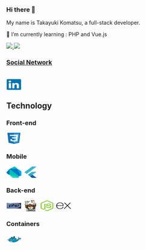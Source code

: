 ### Hi there 👋

My name is Takayuki Komatsu, a full-stack developer. 

🌱 I’m currently learning : PHP and Vue.js

<div>
  <a href="https://github.com/TakayukiKomatsu">
  <img height="180em" src="https://github-readme-stats.vercel.app/api?username=TakayukiKomatsu&show_icons=true&theme=dracula&include_all_commits=true&count_private=true"/>
  <img height="180em" src="https://github-readme-stats.vercel.app/api/top-langs/?username=TakayukiKomatsu&layout=compact&langs_count=7&theme=dracula"/>
</div>
  

 ### Social Network

<div style="display: inline_block"><br>
  <a href="https://www.linkedin.com/in/takayuki-komatsu/"><img align="center" alt="linkedin" height="30" width="40" src="https://raw.githubusercontent.com/devicons/devicon/master/icons/linkedin/linkedin-original.svg">
	</a>
</div>
 
## Technology

### Front-end
	
<div style="display:inline_block">
 	<img align="center" alt="CSS3" height="30" width="40" src="https://raw.githubusercontent.com/devicons/devicon/master/icons/css3/css3-original.svg">
</div>
	
### Mobile
	
<div style="display:inline_block">
	<img align="center" alt="Dart" height="30" width="40" src="https://raw.githubusercontent.com/devicons/devicon/master/icons/dart/dart-original.svg">
	<img align="center" alt="Flutter" height="30" width="40" src="https://raw.githubusercontent.com/devicons/devicon/master/icons/flutter/flutter-original.svg">
	
</div>
	

### Back-end
	
<div style="display:inline_block">
	<img align="center" alt="PHP" height="30" width="40" src="https://raw.githubusercontent.com/devicons/devicon/master/icons/php/php-original.svg">
 	<img align="center" alt="Composer" height="30" width="40" src="https://raw.githubusercontent.com/devicons/devicon/master/icons/composer/composer-original.svg">
	<img align="center" alt="Nodejs" height="30" width="40" src="https://raw.githubusercontent.com/devicons/devicon/master/icons/nodejs/nodejs-original.svg">
	<img align="center" alt="Express" height="30" width="40" src="https://raw.githubusercontent.com/devicons/devicon/master/icons/express/express-original.svg">
</div>
	
### Containers
	
<div style="display:inline_block">
	<img align="center" alt="Docker" height="30" width="40" src="https://raw.githubusercontent.com/devicons/devicon/master/icons/docker/docker-original.svg">
</div>
	
	


